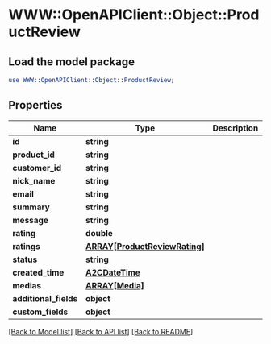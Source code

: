 # WWW::OpenAPIClient::Object::ProductReview

## Load the model package
```perl
use WWW::OpenAPIClient::Object::ProductReview;
```

## Properties
Name | Type | Description | Notes
------------ | ------------- | ------------- | -------------
**id** | **string** |  | [optional] 
**product_id** | **string** |  | [optional] 
**customer_id** | **string** |  | [optional] 
**nick_name** | **string** |  | [optional] 
**email** | **string** |  | [optional] 
**summary** | **string** |  | [optional] 
**message** | **string** |  | [optional] 
**rating** | **double** |  | [optional] 
**ratings** | [**ARRAY[ProductReviewRating]**](ProductReviewRating.md) |  | [optional] 
**status** | **string** |  | [optional] 
**created_time** | [**A2CDateTime**](A2CDateTime.md) |  | [optional] 
**medias** | [**ARRAY[Media]**](Media.md) |  | [optional] 
**additional_fields** | **object** |  | [optional] 
**custom_fields** | **object** |  | [optional] 

[[Back to Model list]](../README.md#documentation-for-models) [[Back to API list]](../README.md#documentation-for-api-endpoints) [[Back to README]](../README.md)


